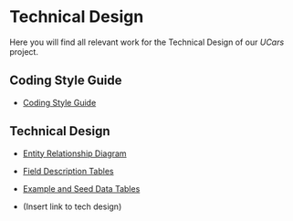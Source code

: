 # Technical Design

Here you will find all relevant work for the Technical Design of our *UCars* project.

## Coding Style Guide

- [Coding Style Guide]


  [Coding Style Guide]: <https://github.com/straitonrj/SWE_3313_Project_Team9/blob/main/Technical%20Design/Coding%20Style%20Guide.md>

## Technical Design
- [Entity Relationship Diagram]


  [Entity Relationship Diagram]: <https://github.com/straitonrj/SWE_3313_Project_Team9/blob/main/Technical%20Design/FINAL%20ERD.png>
  


- [Field Description Tables]


  [Field Description Tables]: <https://github.com/straitonrj/SWE_3313_Project_Team9/blob/main/Technical%20Design/Field%20Description%20Tables.md>
  


  
- [Example and Seed Data Tables]


  [Example and Seed Data Tables]: <https://github.com/straitonrj/SWE_3313_Project_Team9/blob/main/Technical%20Design/Example%20and%20Seed%20Data%20Tables.md>
  
- (Insert link to tech design)
